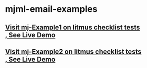 # mjml-email-examples

## <a href="https://litmus.com/pub/b29b0d8"> Visit mj-Example1 on litmus checklist tests </a> <br><a href="http://doudoufalta.com/works/emails/mj-example1.html">, See Live Demo </a>

## <a href="https://litmus.com/pub/a896815"> Visit mj-Example2 on litmus checklist tests </a> <br><a href="http://doudoufalta.com/works/emails/mj-example2.html">, See Live Demo </a>